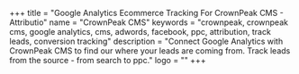 +++
title = "Google Analytics Ecommerce Tracking For CrownPeak CMS - Attributio"
name = "CrownPeak CMS"
keywords = "crownpeak, crownpeak cms, google analytics, cms, adwords, facebook, ppc, attribution, track leads, conversion tracking"
description = "Connect Google Analytics with CrownPeak CMS to find our where your leads are coming from. Track leads from the source - from search to ppc."
logo = ""
+++
